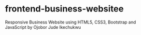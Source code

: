 # frontend-business-websitee
Responsive Business Website using HTML5, CSS3, Bootstrap and JavaScript by Ojobor Jude Ikechukwu
